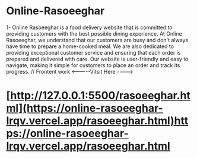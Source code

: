 # Online-Rasoeeghar
1- Online Rasoeeghar is a food delivery website that is committed to providing customers with the best possible dining experience. At Online Rasoeeghar, we understand that our customers are busy and don't always have time to prepare a home-cooked meal.
We are also dedicated to providing exceptional customer service and ensuring that each order is prepared and delivered with care.
Our website is user-friendly and easy to navigate, making it simple for customers to place an order and track its progress.
// Frontent work
<-----Vitsit Here ---->
# [http://127.0.0.1:5500/rasoeeghar.html](https://online-rasoeeghar-lrqv.vercel.app/rasoeeghar.html)https://online-rasoeeghar-lrqv.vercel.app/rasoeeghar.html

